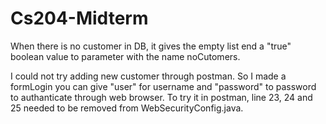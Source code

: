 # Cs204-Midterm
When there is no customer in DB, it gives the empty list end a "true" boolean value to parameter with the name noCutomers.

I could not try adding new customer through postman. So I made a formLogin you can give "user" for username and "password" to
password to authanticate through web browser.
To try it in postman, line 23, 24 and 25 needed to be removed from WebSecurityConfig.java.
